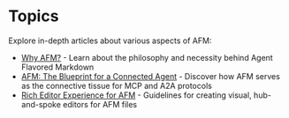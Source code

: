 # Topics

Explore in-depth articles about various aspects of AFM:

- [Why AFM?](why-afm.md) - Learn about the philosophy and necessity behind Agent Flavored Markdown
- [AFM: The Blueprint for a Connected Agent](afm-connected-agent.md) - Discover how AFM serves as the connective tissue for MCP and A2A protocols
- [Rich Editor Experience for AFM](rich-editor-experience.md) - Guidelines for creating visual, hub-and-spoke editors for AFM files
